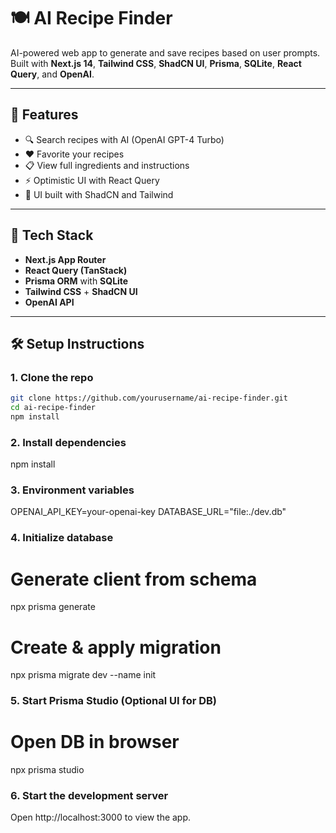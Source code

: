 # 🍽️ AI Recipe Finder

AI-powered web app to generate and save recipes based on user prompts. Built with **Next.js 14**, **Tailwind CSS**, **ShadCN UI**, **Prisma**, **SQLite**, **React Query**, and **OpenAI**.

---

## 🚀 Features

- 🔍 Search recipes with AI (OpenAI GPT-4 Turbo)
- ❤️ Favorite your recipes
- 📋 View full ingredients and instructions
- ⚡ Optimistic UI with React Query
- 🎨 UI built with ShadCN and Tailwind

---

## 🧱 Tech Stack

- **Next.js App Router**
- **React Query (TanStack)**
- **Prisma ORM** with **SQLite**
- **Tailwind CSS** + **ShadCN UI**
- **OpenAI API**

---

## 🛠️ Setup Instructions

### 1. Clone the repo

```bash
git clone https://github.com/yourusername/ai-recipe-finder.git
cd ai-recipe-finder
npm install
```

### 2. Install dependencies

npm install

### 3. Environment variables

OPENAI_API_KEY=your-openai-key
DATABASE_URL="file:./dev.db"

### 4. Initialize database

# Generate client from schema

npx prisma generate

# Create & apply migration

npx prisma migrate dev --name init

### 5. Start Prisma Studio (Optional UI for DB)

# Open DB in browser

npx prisma studio

### 6. Start the development server

Open http://localhost:3000 to view the app.